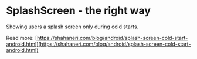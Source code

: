 # SplashScreen - the right way

Showing users a splash screen only during cold starts. 

Read more: [https://shahaneri.com/blog/android/splash-screen-cold-start-android.html](https://shahaneri.com/blog/android/splash-screen-cold-start-android.html)
